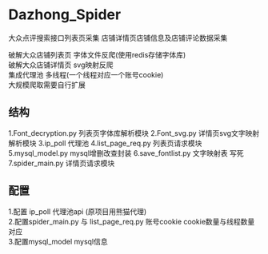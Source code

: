# Dazhong_Spider
大众点评搜索接口列表页采集 店铺详情页店铺信息及店铺评论数据采集

  破解大众店铺列表页 字体文件反爬(使用redis存储字体库)  
  破解大众店铺详情页 svg映射反爬  
  集成代理池 多线程(一个线程对应一个账号cookie)  
  大规模爬取需要自行扩展

## 结构  
  1.Font_decryption.py 列表页字体库解析模块
  2.Font_svg.py 详情页svg文字映射解析模块
  3.ip_poll 代理池
  4.list_page_req.py 列表页请求模块 
  5.mysql_model.py mysql增删改查封装
  6.save_fontlist.py 文字映射表 写死 
  7.spider_main.py 详情页请求模块
  
  
## 配置  
 1.配置 ip_poll 代理池api (原项目用熊猫代理)  
 2.配置spider_main.py 与 list_page_req.py 账号cookie cookie数量与线程数量对应  
 3.配置mysql_model mysql信息  

